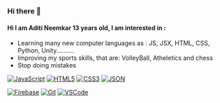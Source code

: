 ### Hi there 👋

#### Hi I am Aditi Neemkar 13 years old, I am interested in :
* Learning many new computer languages as : JS, JSX, HTML, CSS, Python, Unity..........
* Improving my sports skills, that are: VolleyBall, Atheletics and chess
* Stop doing mistakes


[![JavaScript](https://img.shields.io/badge/JavaScript-F7DF1E?style=flat&logo=javascript&logoColor=black&link=https://github.com/aditineemkar)](https://github.com/aditineemkar)
[![HTML5](https://img.shields.io/badge/-HTML5-E34F26?style=flat&logo=html5&logoColor=white&link=https://github.com/aditineemkar)](https://github.com/aditineemkar) 
[![CSS3](https://img.shields.io/badge/-CSS3-1572B6?style=flat&logo=css3&link=https://github.com/aditineemkar)](https://github.com/aditineemkar) 
[![JSON](https://img.shields.io/badge/-json-02569B?style=flat&logo=json&link=https://github.com/aditineemkar)](https://github.com/aditineemkar)

[![Firebase](https://img.shields.io/badge/firebase-ffca28?style=flat&logo=firebase&logoColor=white&link=https://github.com/aditineemkar)](https://github.com/aditineemkar)
[![Git](https://img.shields.io/badge/-Git-black?style=flat&logo=git&link=https://github.com/aditineemkar)](https://github.com/aditineemkar) 
[![VSCode](https://img.shields.io/badge/VSCode%20-%232E2E2E.svg?&style=flat&logo=visual-studio-code&logoColor=%2330A2FF&link=https://github.com/aditineemkar)](https://github.com/aditineemkar) 
